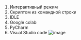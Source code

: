 1. Интерактивный режим
2. Скриптом из командной строки
3. IDLE
4. Google colab
5. PyCharm
6. Visual Studio code
   ![image](https://github.com/user-attachments/assets/b2791c2c-7bc1-46d9-a544-6dc2e9dded85)

